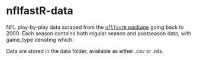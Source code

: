 # nflfastR-data
NFL play-by-play data scraped from the [`nflfastR` package](https://github.com/mrcaseb/nflfastR) going back to 2000. Each season contains both regular season and postseason data, with game_type denoting which.

Data are stored in the data folder, available as either .csv or .rds.

